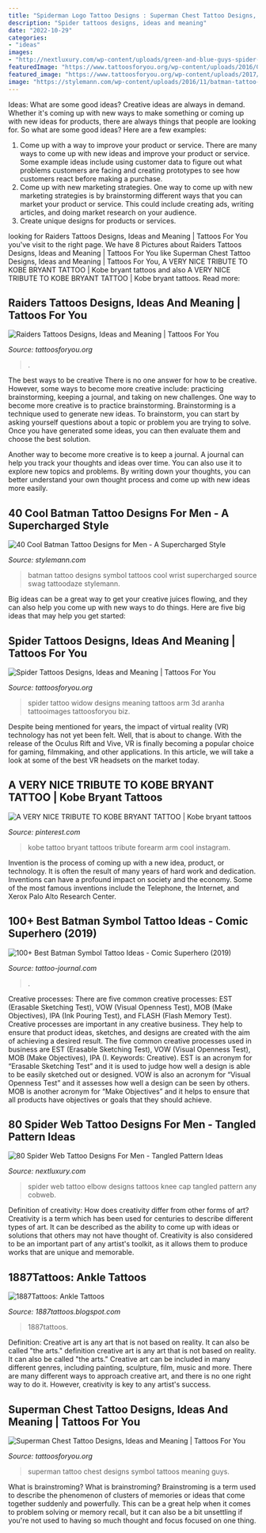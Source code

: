 ```yaml
---
title: "Spiderman Logo Tattoo Designs : Superman Chest Tattoo Designs, Ideas And Meaning"
description: "Spider tattoos designs, ideas and meaning"
date: "2022-10-29"
categories:
- "ideas"
images:
- "http://nextluxury.com/wp-content/uploads/green-and-blue-guys-spider-web-elbow-tattoos.jpg"
featuredImage: "https://www.tattoosforyou.org/wp-content/uploads/2016/02/Raiders-Tattoo-Designs.jpg"
featured_image: "https://www.tattoosforyou.org/wp-content/uploads/2017/08/Superman-Symbol-Chest-Tattoo.jpg"
image: "https://stylemann.com/wp-content/uploads/2016/11/batman-tattoo-37-650x650.jpg"
---
```



Ideas: What are some good ideas?
Creative ideas are always in demand. Whether it's coming up with new ways to make something or coming up with new ideas for products, there are always things that people are looking for. So what are some good ideas? Here are a few examples: 
1. Come up with a way to improve your product or service. There are many ways to come up with new ideas and improve your product or service. Some example ideas include using customer data to figure out what problems customers are facing and creating prototypes to see how customers react before making a purchase. 
2. Come up with new marketing strategies. One way to come up with new marketing strategies is by brainstorming different ways that you can market your product or service. This could include creating ads, writing articles, and doing market research on your audience. 
3. Create unique designs for products or services.

	

		
looking for Raiders Tattoos Designs, Ideas and Meaning | Tattoos For You you've visit to the right page. We have 8 Pictures about Raiders Tattoos Designs, Ideas and Meaning | Tattoos For You like Superman Chest Tattoo Designs, Ideas and Meaning | Tattoos For You, A VERY NICE TRIBUTE TO KOBE BRYANT TATTOO | Kobe bryant tattoos and also A VERY NICE TRIBUTE TO KOBE BRYANT TATTOO | Kobe bryant tattoos. Read more:
		
    
## Raiders Tattoos Designs, Ideas And Meaning | Tattoos For You

<img loading=lazy src="https://www.tattoosforyou.org/wp-content/uploads/2016/02/Raiders-Tattoo-Designs.jpg" onerror="this.onerror=null;this.src='https://tse3.mm.bing.net/th?id=OIP.CLmFJ4sk4SsvW6DJtMTE6QHaGF&amp;pid=15.1';" alt="Raiders Tattoos Designs, Ideas and Meaning | Tattoos For You">

_Source: tattoosforyou.org_

>. 

	

The best ways to be creative
There is no one answer for how to be creative. However, some ways to become more creative include: practicing brainstorming, keeping a journal, and taking on new challenges.
One way to become more creative is to practice brainstorming. Brainstorming is a technique used to generate new ideas. To brainstorm, you can start by asking yourself questions about a topic or problem you are trying to solve. Once you have generated some ideas, you can then evaluate them and choose the best solution.

Another way to become more creative is to keep a journal. A journal can help you track your thoughts and ideas over time. You can also use it to explore new topics and problems. By writing down your thoughts, you can better understand your own thought process and come up with new ideas more easily.

    
## 40 Cool Batman Tattoo Designs For Men - A Supercharged Style

<img loading=lazy src="https://stylemann.com/wp-content/uploads/2016/11/batman-tattoo-37-650x650.jpg" onerror="this.onerror=null;this.src='https://tse3.mm.bing.net/th?id=OIP.sa6-rMJlg-1GJ1kwxw5zbwHaHa&amp;pid=15.1';" alt="40 Cool Batman Tattoo Designs for Men - A Supercharged Style">

_Source: stylemann.com_

>batman tattoo designs symbol tattoos cool wrist supercharged source swag tattoodaze stylemann. 

	

Big ideas can be a great way to get your creative juices flowing, and they can also help you come up with new ways to do things. Here are five big ideas that may help you get started: 

    
## Spider Tattoos Designs, Ideas And Meaning | Tattoos For You

<img loading=lazy src="http://www.tattoosforyou.org/wp-content/uploads/2013/11/Spider-Tattoo-Designs.jpg" onerror="this.onerror=null;this.src='https://tse4.mm.bing.net/th?id=OIP.FuGEM64uWlbQTHZANmUlcAHaJ4&amp;pid=15.1';" alt="Spider Tattoos Designs, Ideas and Meaning | Tattoos For You">

_Source: tattoosforyou.org_

>spider tattoo widow designs meaning tattoos arm 3d aranha tattooimages tattoosforyou biz. 

	

Despite being mentioned for years, the impact of virtual reality (VR) technology has not yet been felt. Well, that is about to change. With the release of the Oculus Rift and Vive, VR is finally becoming a popular choice for gaming, filmmaking, and other applications. In this article, we will take a look at some of the best VR headsets on the market today.

    
## A VERY NICE TRIBUTE TO KOBE BRYANT TATTOO | Kobe Bryant Tattoos

<img loading=lazy src="https://i.pinimg.com/736x/09/ee/04/09ee043a5be783743235fd0e7fee0c15.jpg" onerror="this.onerror=null;this.src='https://tse3.mm.bing.net/th?id=OIP.PIJlIo2Iy1yK_9_Cal4HoQHaHa&amp;pid=15.1';" alt="A VERY NICE TRIBUTE TO KOBE BRYANT TATTOO | Kobe bryant tattoos">

_Source: pinterest.com_

>kobe tattoo bryant tattoos tribute forearm arm cool instagram. 

	

Invention is the process of coming up with a new idea, product, or technology. It is often the result of many years of hard work and dedication. Inventions can have a profound impact on society and the economy. Some of the most famous inventions include the Telephone, the Internet, and Xerox Palo Alto Research Center.

    
## 100+ Best Batman Symbol Tattoo Ideas - Comic Superhero (2019)

<img loading=lazy src="https://tattoo-journal.com/wp-content/uploads/2016/12/batman-tattoo_-2.jpg" onerror="this.onerror=null;this.src='https://tse3.mm.bing.net/th?id=OIP.iaCtETH5TGraTE6HGhzwzwHaHa&amp;pid=15.1';" alt="100+ Best Batman Symbol Tattoo Ideas - Comic Superhero (2019)">

_Source: tattoo-journal.com_

>. 

	

Creative processes: There are five common creative processes: EST (Erasable Sketching Test), VOW (Visual Openness Test), MOB (Make Objectives), IPA (Ink Pouring Test), and FLASH (Flash Memory Test).
Creative processes are important in any creative business. They help to ensure that product ideas, sketches, and designs are created with the aim of achieving a desired result. The five common creative processes used in business are EST (Erasable Sketching Test), VOW (Visual Openness Test), MOB (Make Objectives), IPA (I. Keywords: Creative).
 EST is an acronym for “Erasable Sketching Test” and it is used to judge how well a design is able to be easily sketched out or designed. VOW is also an acronym for “Visual Openness Test” and it assesses how well a design can be seen by others. MOB is another acronym for “Make Objectives” and it helps to ensure that all products have objectives or goals that they should achieve.

    
## 80 Spider Web Tattoo Designs For Men - Tangled Pattern Ideas

<img loading=lazy src="http://nextluxury.com/wp-content/uploads/green-and-blue-guys-spider-web-elbow-tattoos.jpg" onerror="this.onerror=null;this.src='https://tse3.mm.bing.net/th?id=OIP.4gvt141BMQT8svhV7ONU-QHaHa&amp;pid=15.1';" alt="80 Spider Web Tattoo Designs For Men - Tangled Pattern Ideas">

_Source: nextluxury.com_

>spider web tattoo elbow designs tattoos knee cap tangled pattern any cobweb. 

	

Definition of creativity: How does creativity differ from other forms of art?
Creativity is a term which has been used for centuries to describe different types of art. It can be described as the ability to come up with ideas or solutions that others may not have thought of. Creativity is also considered to be an important part of any artist's toolkit, as it allows them to produce works that are unique and memorable.

    
## 1887Tattoos: Ankle Tattoos

<img loading=lazy src="https://2.bp.blogspot.com/-w_rUl1j9lTo/UPhav2AKD0I/AAAAAAAAIiM/39f8OGzK17E/s1600/Butterfly-Tattoo-Design-for-Teens-Ankle.jpg" onerror="this.onerror=null;this.src='https://tse3.mm.bing.net/th?id=OIP.M1ADQ2iBSYYN-M5dEM3PiwHaJ3&amp;pid=15.1';" alt="1887Tattoos: Ankle Tattoos">

_Source: 1887tattoos.blogspot.com_

>1887tattoos. 

	

Definition: Creative art is any art that is not based on reality. It can also be called "the arts."
definition creative art is any art that is not based on reality. It can also be called "the arts." Creative art can be included in many different genres, including painting, sculpture, film, music and more. There are many different ways to approach creative art, and there is no one right way to do it. However, creativity is key to any artist's success.

    
## Superman Chest Tattoo Designs, Ideas And Meaning | Tattoos For You

<img loading=lazy src="https://www.tattoosforyou.org/wp-content/uploads/2017/08/Superman-Symbol-Chest-Tattoo.jpg" onerror="this.onerror=null;this.src='https://tse2.mm.bing.net/th?id=OIP.3nE4Byer9aB85fJVBfjkiAHaNL&amp;pid=15.1';" alt="Superman Chest Tattoo Designs, Ideas and Meaning | Tattoos For You">

_Source: tattoosforyou.org_

>superman tattoo chest designs symbol tattoos meaning guys. 

	

What is brainstroming?
What is brainstroming? Brainstroming is a term used to describe the phenomenon of clusters of memories or ideas that come together suddenly and powerfully. This can be a great help when it comes to problem solving or memory recall, but it can also be a bit unsettling if you're not used to having so much thought and focus focused on one thing.


